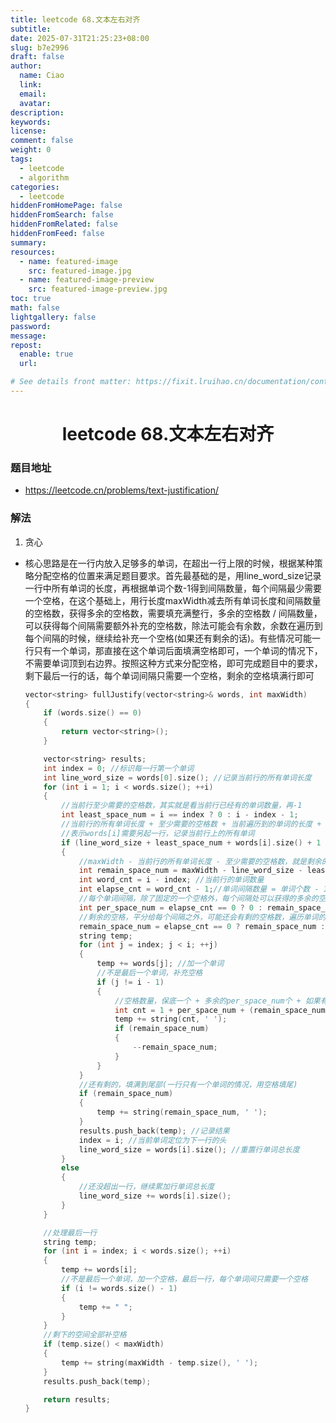 ```yaml
---
title: leetcode 68.文本左右对齐
subtitle:
date: 2025-07-31T21:25:23+08:00
slug: b7e2996
draft: false
author:
  name: Ciao
  link:
  email:
  avatar:
description:
keywords:
license:
comment: false
weight: 0
tags:
  - leetcode
  - algorithm
categories:
  - leetcode
hiddenFromHomePage: false
hiddenFromSearch: false
hiddenFromRelated: false
hiddenFromFeed: false
summary:
resources:
  - name: featured-image
    src: featured-image.jpg
  - name: featured-image-preview
    src: featured-image-preview.jpg
toc: true
math: false
lightgallery: false
password:
message:
repost:
  enable: true
  url:

# See details front matter: https://fixit.lruihao.cn/documentation/content-management/introduction/#front-matter
---
```


<!--more-->

<h1 align="center">leetcode 68.文本左右对齐</h1>

### 题目地址
  * https://leetcode.cn/problems/text-justification/

### 解法
  1. 贪心
  * 核心思路是在一行内放入足够多的单词，在超出一行上限的时候，根据某种策略分配空格的位置来满足题目要求。首先最基础的是，用line_word_size记录一行中所有单词的长度，再根据单词个数-1得到间隔数量，每个间隔最少需要一个空格，在这个基础上，用行长度maxWidth减去所有单词长度和间隔数量的空格数，获得多余的空格数，需要填充满整行，多余的空格数 / 间隔数量，可以获得每个间隔需要额外补充的空格数，除法可能会有余数，余数在遍历到每个间隔的时候，继续给补充一个空格(如果还有剩余的话)。有些情况可能一行只有一个单词，那直接在这个单词后面填满空格即可，一个单词的情况下，不需要单词顶到右边界。按照这种方式来分配空格，即可完成题目中的要求，剩下最后一行的话，每个单词间隔只需要一个空格，剩余的空格填满行即可
    ```C++
    vector<string> fullJustify(vector<string>& words, int maxWidth) 
    {
        if (words.size() == 0)
        {
            return vector<string>();
        }

        vector<string> results;
        int index = 0; //标识每一行第一个单词
        int line_word_size = words[0].size(); //记录当前行的所有单词长度
        for (int i = 1; i < words.size(); ++i)
        {
            //当前行至少需要的空格数，其实就是看当前行已经有的单词数量，再-1
            int least_space_num = i == index ? 0 : i - index - 1;
            //当前行的所有单词长度 + 至少需要的空格数 + 当前遍历到的单词的长度 + 一个额外的空格数，超出了maxWidth
            //表示words[i]需要另起一行，记录当前行上的所有单词
            if (line_word_size + least_space_num + words[i].size() + 1 > maxWidth)
            {
                //maxWidth - 当前行的所有单词长度 - 至少需要的空格数，就是剩余的空格数，用剩余的空格数填满一行
                int remain_space_num = maxWidth - line_word_size - least_space_num;
                int word_cnt = i - index; //当前行的单词数量
                int elapse_cnt = word_cnt - 1;//单词间隔数量 = 单词个数 - 1
                //每个单词间隔，除了固定的一个空格外，每个间隔处可以获得的多余的空格数
                int per_space_num = elapse_cnt == 0 ? 0 : remain_space_num / elapse_cnt;
                //剩余的空格，平分给每个间隔之外，可能还会有剩的空格数，遍历单词的时候，按遍历顺序优先往前分配
                remain_space_num = elapse_cnt == 0 ? remain_space_num : remain_space_num % elapse_cnt;
                string temp;
                for (int j = index; j < i; ++j)
                {
                    temp += words[j]; //加一个单词
                    //不是最后一个单词，补充空格
                    if (j != i - 1)
                    {
                        //空格数量，保底一个 + 多余的per_space_num个 + 如果有剩的给1个
                        int cnt = 1 + per_space_num + (remain_space_num ? 1 : 0);
                        temp += string(cnt, ' '); 
                        if (remain_space_num)
                        {
                            --remain_space_num;
                        }
                    }
                }
                //还有剩的，填满到尾部(一行只有一个单词的情况，用空格填尾)
                if (remain_space_num)
                {
                    temp += string(remain_space_num, ' '); 
                }
                results.push_back(temp); //记录结果
                index = i; //当前单词定位为下一行的头
                line_word_size = words[i].size(); //重置行单词总长度
            }
            else
            {
                //还没超出一行，继续累加行单词总长度
                line_word_size += words[i].size();
            }
        }

        //处理最后一行
        string temp;
        for (int i = index; i < words.size(); ++i)
        {
            temp += words[i];
            //不是最后一个单词，加一个空格，最后一行，每个单词间只需要一个空格
            if (i != words.size() - 1)
            {
                temp += " ";
            }
        }
        //剩下的空间全部补空格
        if (temp.size() < maxWidth)
        {
            temp += string(maxWidth - temp.size(), ' ');
        }
        results.push_back(temp);

        return results;
    }
    ```


